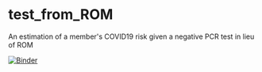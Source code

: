 # test_from_ROM
An estimation of a member's COVID19 risk given a negative PCR test in lieu of ROM

[![Binder](https://mybinder.org/badge_logo.svg)](https://mybinder.org/v2/gh/pcarlsgaard/test_from_ROM/master)
